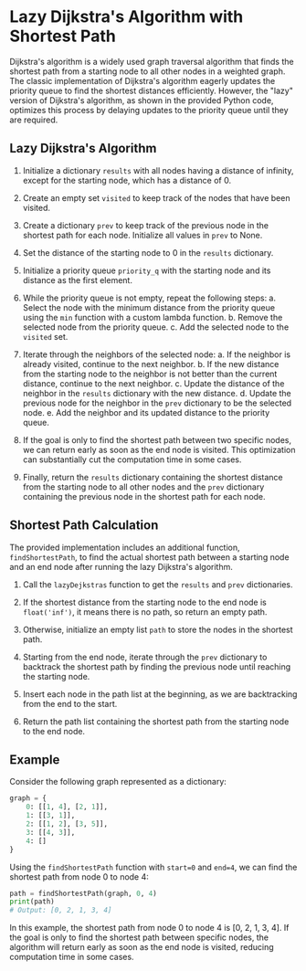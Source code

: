 # Lazy Dijkstra's Algorithm with Shortest Path

Dijkstra's algorithm is a widely used graph traversal algorithm that finds the shortest path from a starting node to all other nodes in a weighted graph. The classic implementation of Dijkstra's algorithm eagerly updates the priority queue to find the shortest distances efficiently. However, the "lazy" version of Dijkstra's algorithm, as shown in the provided Python code, optimizes this process by delaying updates to the priority queue until they are required.

## Lazy Dijkstra's Algorithm

1. Initialize a dictionary `results` with all nodes having a distance of infinity, except for the starting node, which has a distance of 0.

2. Create an empty set `visited` to keep track of the nodes that have been visited.

3. Create a dictionary `prev` to keep track of the previous node in the shortest path for each node. Initialize all values in `prev` to None.

4. Set the distance of the starting node to 0 in the `results` dictionary.

5. Initialize a priority queue `priority_q` with the starting node and its distance as the first element.

6. While the priority queue is not empty, repeat the following steps:
   a. Select the node with the minimum distance from the priority queue using the `min` function with a custom lambda function.
   b. Remove the selected node from the priority queue.
   c. Add the selected node to the `visited` set.

7. Iterate through the neighbors of the selected node:
   a. If the neighbor is already visited, continue to the next neighbor.
   b. If the new distance from the starting node to the neighbor is not better than the current distance, continue to the next neighbor.
   c. Update the distance of the neighbor in the `results` dictionary with the new distance.
   d. Update the previous node for the neighbor in the `prev` dictionary to be the selected node.
   e. Add the neighbor and its updated distance to the priority queue.

8. If the goal is only to find the shortest path between two specific nodes, we can return early as soon as the end node is visited. This optimization can substantially cut the computation time in some cases.

9. Finally, return the `results` dictionary containing the shortest distance from the starting node to all other nodes and the `prev` dictionary containing the previous node in the shortest path for each node.

## Shortest Path Calculation

The provided implementation includes an additional function, `findShortestPath`, to find the actual shortest path between a starting node and an end node after running the lazy Dijkstra's algorithm.

1. Call the `lazyDejkstras` function to get the `results` and `prev` dictionaries.

2. If the shortest distance from the starting node to the end node is `float('inf')`, it means there is no path, so return an empty path.

3. Otherwise, initialize an empty list `path` to store the nodes in the shortest path.

4. Starting from the end node, iterate through the `prev` dictionary to backtrack the shortest path by finding the previous node until reaching the starting node.

5. Insert each node in the path list at the beginning, as we are backtracking from the end to the start.

6. Return the path list containing the shortest path from the starting node to the end node.

## Example

Consider the following graph represented as a dictionary:

```python
graph = {
    0: [[1, 4], [2, 1]],
    1: [[3, 1]],
    2: [[1, 2], [3, 5]],
    3: [[4, 3]],
    4: []
}
```

Using the `findShortestPath` function with `start=0` and `end=4`, we can find the shortest path from node 0 to node 4:

```python
path = findShortestPath(graph, 0, 4)
print(path)
# Output: [0, 2, 1, 3, 4]
```

In this example, the shortest path from node 0 to node 4 is [0, 2, 1, 3, 4]. If the goal is only to find the shortest path between specific nodes, the algorithm will return early as soon as the end node is visited, reducing computation time in some cases.
